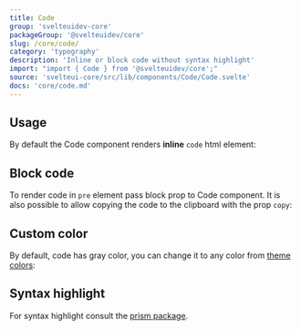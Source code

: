 ```yaml
---
title: Code
group: 'svelteuidev-core'
packageGroup: '@svelteuidev/core'
slug: /core/code/
category: 'typography'
description: 'Inline or block code without syntax highlight'
import: "import { Code } from '@svelteuidev/core';"
source: 'svelteui-core/src/lib/components/Code/Code.svelte'
docs: 'core/code.md'
---
```


<script lang="ts">
    import { Demo, CodeDemos } from '@svelteuidev/demos';
    import { Heading } from 'components';
</script>

<Heading />

## Usage

By default the Code component renders **inline** `code` html element:

<Demo demo={CodeDemos.usage} />

## Block code

To render code in `pre` element pass block prop to Code component. It is also possible to allow copying the code to the clipboard with the prop `copy`:

<Demo demo={CodeDemos.block} />

## Custom color

By default, code has gray color, you can change it to any color from [theme colors](theming/default-theme.md):

<Demo demo={CodeDemos.color} />

## Syntax highlight

For syntax highlight consult the [prism package](others/prism).

<Demo demo={CodeDemos.prism} />

